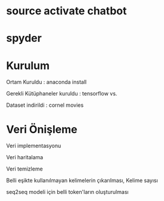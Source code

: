 # source activate chatbot

# spyder


# Kurulum

Ortam Kuruldu : anaconda install

Gerekli Kütüphaneler kuruldu : tensorflow vs.

Dataset indirildi : cornel movies

# Veri Önişleme

Veri implementasyonu

Veri haritalama

Veri temizleme

Belli eşikte kullanılmayan kelimelerin çıkarılması, Kelime sayısı

seq2seq modeli için belli token'ların oluşturulması
